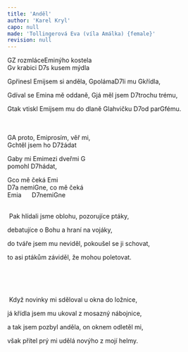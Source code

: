 ```yaml
---
title: 'Anděl'
author: 'Karel Kryl'
capo: null
made: 'Tollingerová Eva (víla Amálka) {female}'
revision: null
---
```



<verse number="1:"></verse><wrapper><chord>G</chord></wrapper>Z rozmláce<wrapper><chord>Emi</chord></wrapper>nýho kostela<br>
 <wrapper><chord>G</chord></wrapper>v krabici <wrapper><chord>D7</chord></wrapper>s kusem mýdla<br>

<wrapper><chord>G</chord></wrapper>přinesl <wrapper><chord>Emi</chord></wrapper>jsem si anděla, <wrapper><chord>G</chord></wrapper>poláma<wrapper><chord>D7</chord></wrapper>li mu <wrapper><chord>G</chord></wrapper>křídla,<br>

<wrapper><chord>G</chord></wrapper>díval se <wrapper><chord>Emi</chord></wrapper>na mě oddaně, <wrapper><chord>G</chord></wrapper>já měl jsem <wrapper><chord>D7</chord></wrapper>trochu trému,<br>

<wrapper><chord>G</chord></wrapper>tak vtiskl <wrapper><chord>Emi</chord></wrapper>jsem mu do dlaně <wrapper><chord>G</chord></wrapper>lahvičku <wrapper><chord>D7</chord></wrapper>od par<wrapper><chord>G</chord></wrapper>fému.<br><br>
<br>


<verse number="R:"></verse><wrapper><chord>G</chord></wrapper>A proto, <wrapper><chord>Emi</chord></wrapper>prosím, věř mi,<br>
 <wrapper><chord>G</chord></wrapper>chtěl jsem ho <wrapper><chord>D7</chord></wrapper>žádat<br>

<wrapper><chord>G</chord></wrapper>aby mi <wrapper><chord>Emi</chord></wrapper>mezi dveřmi <wrapper><chord>G</chord><br>
</wrapper>pomohl <wrapper><chord>D7</chord></wrapper>hádat,<br>


<wrapper><chord>G</chord></wrapper>co mě čeká <wrapper><chord>Emi</chord></wrapper><br>
 <wrapper><chord>D7</chord></wrapper>a nemi<wrapper><chord>G</chord></wrapper>ne, co mě čeká <br>
<wrapper><chord>Emi</chord></wrapper>a      <wrapper><chord>D7</chord></wrapper>nemi<wrapper><chord>G</chord></wrapper>ne<br><br>


<verse number="2:"></verse> Pak hlídali jsme oblohu, pozorujíce ptáky,<br>

debatujíce o Bohu a hraní na vojáky,<br>

do tváře jsem mu neviděl, pokoušel se ji schovat,<br>

to asi ptákům záviděl, že mohou poletovat.<br><br>

<verse number="R:"></verse><br><br>

<verse number="3:"></verse> Když novinky mi sděloval u okna do ložnice,<br>

já křídla jsem mu ukoval z mosazný nábojnice,<br>

a tak jsem pozbyl anděla, on oknem odletěl mi,<br>

však přítel prý mi udělá novýho z mojí helmy.<br><br>


<verse number="R:"></verse><br>
